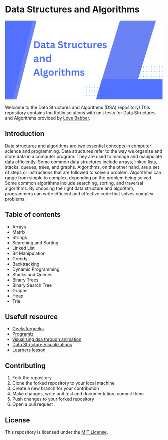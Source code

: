 # Data Structures and Algorithms

<img src="images/banner.png" alt="Banner">

Welcome to the Data Structures and Algorithms (DSA) 
repository!
This repository contains the Kotlin solutions with unit tests
for Data Structures and Algorithms provided by <a href='https://github.com/loveBabbar' >Love Babbar</a>.

## Introduction
Data structures and algorithms are two essential concepts in computer science and programming.
Data structures refer to the way we organize and store data in a computer program. They are used to manage and manipulate data efficiently. Some common data structures include arrays, linked lists, stacks, queues, trees, and graphs.
Algorithms, on the other hand, are a set of steps or instructions that are followed to solve a problem. Algorithms can range from simple to complex, depending on the problem being solved. Some common algorithms include searching, sorting, and traversal algorithms. By choosing the right data structure and algorithm, programmers can write efficient and effective code that solves complex problems.

## Table of contents
- Arrays
- Matrix
- Strings
- Searching and Sorting
- Linked List
- Bit Manipulation
- Greedy
- Backtracking
- Dynamic Programming
- Stacks and Queues
- Binary Trees
- Binary Search Tree
- Graphs
- Heap
- Trie
 
## Usefull resource
- <a href="https://www.geeksforgeeks.org">Geeksforgeeks</a>
- <a href="https://www.programiz.com/dsa">Programiz</a>
- <a href="https://visualgo.net" >visualising dsa through animation</a>
- <a href="https://www.cs.usfca.edu/~galles/visualization/Algorithms.html" >Data Structure Visualizations</a>
- <a href="https://www.learnerslesson.com/Data-Structures-and-Algorithms/Algorithm.htm" >Learners lesson</a>

## Contributing
1. Fork the repository
2. Clone the forked repository to your local machine
3. Create a new branch for your contribution
4. Make changes, write unit test and documentation, commit them
5. Push changes to your forked repository
6. Open a pull request

## License
This repository is licensed under the [MIT License](https://choosealicense.com/licenses/mit/).

